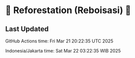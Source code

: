 
# 🌳 Reforestation (Reboisasi) 🌲

## Last Updated

GitHub Actions time: Fri Mar 21 20:22:35 UTC 2025

Indonesia/Jakarta time: Sat Mar 22 03:22:35 WIB 2025
